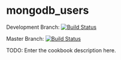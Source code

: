 # mongodb_users

Development Branch: [![Build Status](https://travis-ci.org/chriswessells/mongodb_users.svg?branch=develop)](https://travis-ci.org/chriswessells/mongodb_user)

Master Branch: [![Build Status](https://travis-ci.org/chriswessells/mongodb_users.svg?branch=master)](https://travis-ci.org/chriswessells/mongodb_user)

TODO: Enter the cookbook description here.

